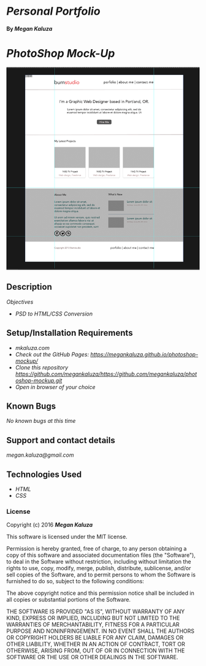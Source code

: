 # _Personal Portfolio_

#### By _**Megan Kaluza**_

# _PhotoShop Mock-Up_
![screenshot](images/screen_shot.png)

## Description

_Objectives_

* _PSD to HTML/CSS Conversion_

## Setup/Installation Requirements

* _mkaluza.com_
* _Check out the GitHub Pages: https://megankaluza.github.io/photoshop-mockup/_
* _Clone this repository https://github.com/megankaluza/https://github.com/megankaluza/photoshop-mockup.git_
* _Open in browser of your choice_

## Known Bugs

_No known bugs at this time_

## Support and contact details

  _megan.kaluza@gmail.com_

## Technologies Used

* _HTML_
* _CSS_

### License

Copyright (c) 2016 **_Megan Kaluza_**

This software is licensed under the MIT license.

Permission is hereby granted, free of charge, to any person obtaining a copy of this software and associated documentation files (the "Software"), to deal in the Software without restriction, including without limitation the rights to use, copy, modify, merge, publish, distribute, sublicense, and/or sell copies of the Software, and to permit persons to whom the Software is furnished to do so, subject to the following conditions:

The above copyright notice and this permission notice shall be included in all copies or substantial portions of the Software.

THE SOFTWARE IS PROVIDED "AS IS", WITHOUT WARRANTY OF ANY KIND, EXPRESS OR IMPLIED, INCLUDING BUT NOT LIMITED TO THE WARRANTIES OF MERCHANTABILITY, FITNESS FOR A PARTICULAR PURPOSE AND NONINFRINGEMENT. IN NO EVENT SHALL THE AUTHORS OR COPYRIGHT HOLDERS BE LIABLE FOR ANY CLAIM, DAMAGES OR OTHER LIABILITY, WHETHER IN AN ACTION OF CONTRACT, TORT OR OTHERWISE, ARISING FROM, OUT OF OR IN CONNECTION WITH THE SOFTWARE OR THE USE OR OTHER DEALINGS IN THE SOFTWARE.
